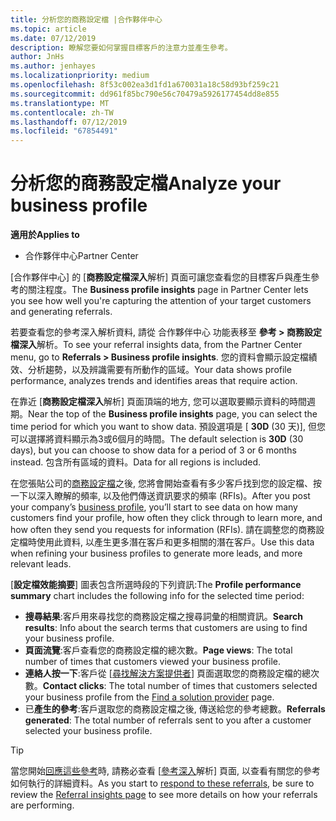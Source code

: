 ```yaml
---
title: 分析您的商務設定檔 |合作夥伴中心
ms.topic: article
ms.date: 07/12/2019
description: 瞭解您要如何掌握目標客戶的注意力並產生參考。
author: JnHs
ms.author: jenhayes
ms.localizationpriority: medium
ms.openlocfilehash: 8f53c002ea3d1fd1a670031a18c58d93bf259c21
ms.sourcegitcommit: dd961f85bc790e56c70479a5926177454dd8e855
ms.translationtype: MT
ms.contentlocale: zh-TW
ms.lasthandoff: 07/12/2019
ms.locfileid: "67854491"
---
```

# <a name="analyze-your-business-profile"></a><span data-ttu-id="a8929-103">分析您的商務設定檔</span><span class="sxs-lookup"><span data-stu-id="a8929-103">Analyze your business profile</span></span>
<!-- 
https://go.microsoft.com/fwlink/?linkid=849120
-->

<span data-ttu-id="a8929-104">**適用於**</span><span class="sxs-lookup"><span data-stu-id="a8929-104">**Applies to**</span></span>

- <span data-ttu-id="a8929-105">合作夥伴中心</span><span class="sxs-lookup"><span data-stu-id="a8929-105">Partner Center</span></span>

<span data-ttu-id="a8929-106">[合作夥伴中心] 的 [**商務設定檔深入**解析] 頁面可讓您查看您的目標客戶與產生參考的關注程度。</span><span class="sxs-lookup"><span data-stu-id="a8929-106">The **Business profile insights** page in Partner Center lets you see how well you're capturing the attention of your target customers and generating referrals.</span></span>

<span data-ttu-id="a8929-107">若要查看您的參考深入解析資料, 請從 合作夥伴中心 功能表移至 **參考 > 商務設定檔深入**解析。</span><span class="sxs-lookup"><span data-stu-id="a8929-107">To see your referral insights data, from the Partner Center menu, go to **Referrals > Business profile insights**.</span></span> <span data-ttu-id="a8929-108">您的資料會顯示設定檔績效、分析趨勢，以及辨識需要有所動作的區域。</span><span class="sxs-lookup"><span data-stu-id="a8929-108">Your data shows profile performance, analyzes trends and identifies areas that require action.</span></span>

<span data-ttu-id="a8929-109">在靠近 [**商務設定檔深入**解析] 頁面頂端的地方, 您可以選取要顯示資料的時間週期。</span><span class="sxs-lookup"><span data-stu-id="a8929-109">Near the top of the **Business profile insights** page, you can select the time period for which you want to show data.</span></span> <span data-ttu-id="a8929-110">預設選項是 [ **30D** (30 天)], 但您可以選擇將資料顯示為3或6個月的時間。</span><span class="sxs-lookup"><span data-stu-id="a8929-110">The default selection is **30D** (30 days), but you can choose to show data for a period of 3 or 6 months instead.</span></span> <span data-ttu-id="a8929-111">包含所有區域的資料。</span><span class="sxs-lookup"><span data-stu-id="a8929-111">Data for all regions is included.</span></span>

<span data-ttu-id="a8929-112">在您張貼公司的[商務設定檔](create-a-marketing-profile.md)之後, 您將會開始查看有多少客戶找到您的設定檔、按一下以深入瞭解的頻率, 以及他們傳送資訊要求的頻率 (RFIs)。</span><span class="sxs-lookup"><span data-stu-id="a8929-112">After you post your company’s [business profile](create-a-marketing-profile.md), you’ll start to see data on how many customers find your profile, how often they click through to learn more, and how often they send you requests for information (RFIs).</span></span> <span data-ttu-id="a8929-113">請在調整您的商務設定檔時使用此資料, 以產生更多潛在客戶和更多相關的潛在客戶。</span><span class="sxs-lookup"><span data-stu-id="a8929-113">Use this data when refining your business profiles to generate more leads, and more relevant leads.</span></span>

<span data-ttu-id="a8929-114">[**設定檔效能摘要**] 圖表包含所選時段的下列資訊:</span><span class="sxs-lookup"><span data-stu-id="a8929-114">The **Profile performance summary** chart includes the following info for the selected time period:</span></span>

- <span data-ttu-id="a8929-115">**搜尋結果**:客戶用來尋找您的商務設定檔之搜尋詞彙的相關資訊。</span><span class="sxs-lookup"><span data-stu-id="a8929-115">**Search results**: Info about the search terms that customers are using to find your business profile.</span></span>
- <span data-ttu-id="a8929-116">**頁面流覽**:客戶查看您的商務設定檔的總次數。</span><span class="sxs-lookup"><span data-stu-id="a8929-116">**Page views**: The total number of times that customers viewed your business profile.</span></span>
- <span data-ttu-id="a8929-117">**連絡人按一下**:客戶從 [[尋找解決方案提供者](https://www.microsoft.com/solution-providers/home)] 頁面選取您的商務設定檔的總次數。</span><span class="sxs-lookup"><span data-stu-id="a8929-117">**Contact clicks**: The total number of times that customers selected your business profile from the [Find a solution provider](https://www.microsoft.com/solution-providers/home) page.</span></span>
- <span data-ttu-id="a8929-118">已**產生的參考**:客戶選取您的商務設定檔之後, 傳送給您的參考總數。</span><span class="sxs-lookup"><span data-stu-id="a8929-118">**Referrals generated**: The total number of referrals sent to you after a customer selected your business profile.</span></span>

> [!TIP]
> <span data-ttu-id="a8929-119">當您開始[回應這些參考](responding-to-referrals.md)時, 請務必查看 [[參考深入](referral-insights.md)解析] 頁面, 以查看有關您的參考如何執行的詳細資料。</span><span class="sxs-lookup"><span data-stu-id="a8929-119">As you start to [respond to these referrals](responding-to-referrals.md), be sure to review the [Referral insights page](referral-insights.md) to see more details on how your referrals are performing.</span></span>
